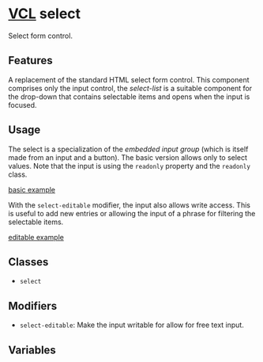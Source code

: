 # [VCL](https://github.com/vcl/doc) select

Select form control.

## Features

A replacement of the standard HTML select form control.
This component comprises only the input control, the _select-list_ is a suitable
component for the drop-down that contains selectable items and
opens when the input is focused.

## Usage

The select is a specialization of the _embedded input group_
(which is itself made from an input and a button).
The basic version allows only to select values. Note that the
input is using the `readonly` property and the `readonly`
class.

[basic example](/demo/example-basic.html)

With the `select-editable` modifier, the input also allows write access.
This is useful to add new entries or allowing the input of a
phrase for filtering the selectable items.

[editable example](/demo/example-editable.html)

## Classes

- `select`

## Modifiers

- `select-editable`: Make the input writable for allow for free text input.

## Variables
